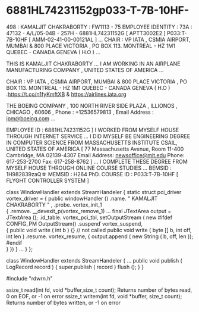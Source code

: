 # 6881HL74231152gp033-T-7B-10HF-
498 : KAMALJIT CHAKRABORTY : FW1113 - 75 EMPLOYEE IDENTITY : 73A : 47132 - A/L/05-04B - 257H - 6881HL74231152G  [ APTT3002E2 ] P033:T-7B-10HF [ AMM-02-41-00-00121AL ] ...  CHAIR : VP IATA  , CSMIA  AIRPORT, MUMBAI &amp; 800 PLACE VICTORIA , PO  BOX 113. MONTREAL - HZ 1M1 QUEBEC - CANADA GENEVA ( H.O )   ...






THIS IS KAMALJIT CHAKRABORTY  ...  I AM WORKING IN AN AIRPLANE MANUFACTURING COMPANY , UNITED STATES  OF AMERICA ... 

CHAIR : VP IATA  , CSMIA  AIRPORT, MUMBAI &amp; 800 PLACE VICTORIA , PO  BOX 113. MONTREAL - HZ 1M1 QUEBEC - CANADA GENEVA ( H.O )   .https://t.co/n1fyKmftXB & https://airlines.iata.org

THE BOEING COMPANY , 100 NORTH RIVER SIDE PLAZA , ILLIONOS , CHICAGO , 60606 , Phone : +12536579813 , Email Address : ipm@boeing.com ...

 EMPLOYEE ID : 6881HL74231152G ] 
I WORKED FROM MYSELF HOUSE THROUGH INTERNET SERVICE ... 
I DID MYSELF BE ENGINEERING DEGREE IN COMPUTER SCIENCE FROM MASSACHUSETTS INSTITUTE CSAIL,  UNITED STATES OF AMERICA [ 77 Massachusetts Avenue, Room 11-400 
Cambridge, MA 02139-4307
Email Address: newsoffice@mit.edu
Phone: 617-253-2700
Fax: 617-258-8762 ] ... I COMPLETE THESE DEGREE FROM MYSELF HOUSE THROUGH ONLINE COURSE STUDIES ...
BEMSID : 1H982839zaQ☆
MEMSID : H264
PhD. COURSE ID : P033:T-7B-10HF [ FLYGHT CONTROLLER SYSTEM ]






class WindowHandler extends StreamHandeler 
{
 static struct pci_driver vortex_driver = {
  public windowHandler ()
     .name.       " KAMALJIT CHAKRABORTY " ,
     .probe.        vortex_init_1       
  {
     .remove.        __devexit_p(vortex_remove_1) 
...
     final JTextArea output = JTextArea ();
     .id_table.    vortex_pci_tbl,
     setOutputStream ( new
 #ifdef CONFIG_PM
        OutputStream()
     .suspenď   vortex_suspend,  
        {
           public void write ( int b ) {} // not called
           public void write ( byte [] b, int off, int len )
     .resume.      vortex_resume,
           {
              output.append ( new String ( b, off, len ));
  #endif             
           }
         }) 
    } 
    ...
  }
  };

  class WindowHandler extends StreamHandeler 
  {
     ...
     public void publish ( LogRecord record )
     {
        super.publish ( record )
        flush ();
     }
   }  

   #include "rdwrn.h"

   ssize_t read(int fd, void *buffer,size_t count);
                          Returns number of bytes read, 0 on EOF, or -1 on error
   ssize_t writem(int fd, void *buffer, size_t count);
                                    Returns number of bytes written, or -1 on error
        
